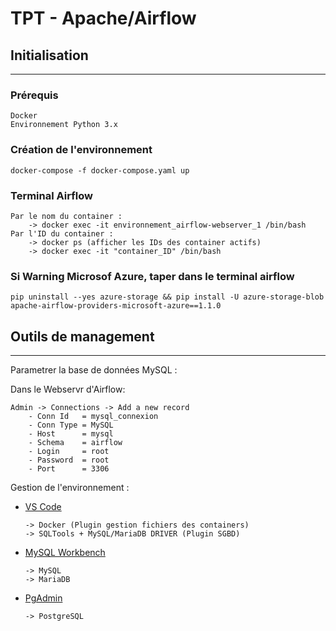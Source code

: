 # TPT - Apache/Airflow

## Initialisation
---

### Prérequis

	Docker
	Environnement Python 3.x

### Création de l'environnement

	docker-compose -f docker-compose.yaml up

### Terminal Airflow

	Par le nom du container : 
        -> docker exec -it environnement_airflow-webserver_1 /bin/bash
    Par l'ID du container :
        -> docker ps (afficher les IDs des container actifs) 
        -> docker exec -it "container_ID" /bin/bash

### Si Warning Microsof Azure, taper dans le terminal airflow

	pip uninstall --yes azure-storage && pip install -U azure-storage-blob apache-airflow-providers-microsoft-azure==1.1.0

## Outils de management
---

Parametrer la base de données MySQL :

Dans le Webservr d'Airflow:

    Admin -> Connections -> Add a new record
        - Conn Id   = mysql_connexion
        - Conn Type = MySQL
        - Host      = mysql
        - Schema    = airflow
        - Login     = root
        - Password  = root
        - Port      = 3306


Gestion de l'environnement :
-   [VS Code](https://code.visualstudio.com/)

        -> Docker (Plugin gestion fichiers des containers)
        -> SQLTools + MySQL/MariaDB DRIVER (Plugin SGBD)

-   [MySQL Workbench](https://dev.mysql.com/downloads/workbench/) 
        
        -> MySQL
        -> MariaDB

-   [PgAdmin](https://www.pgadmin.org/)

        -> PostgreSQL